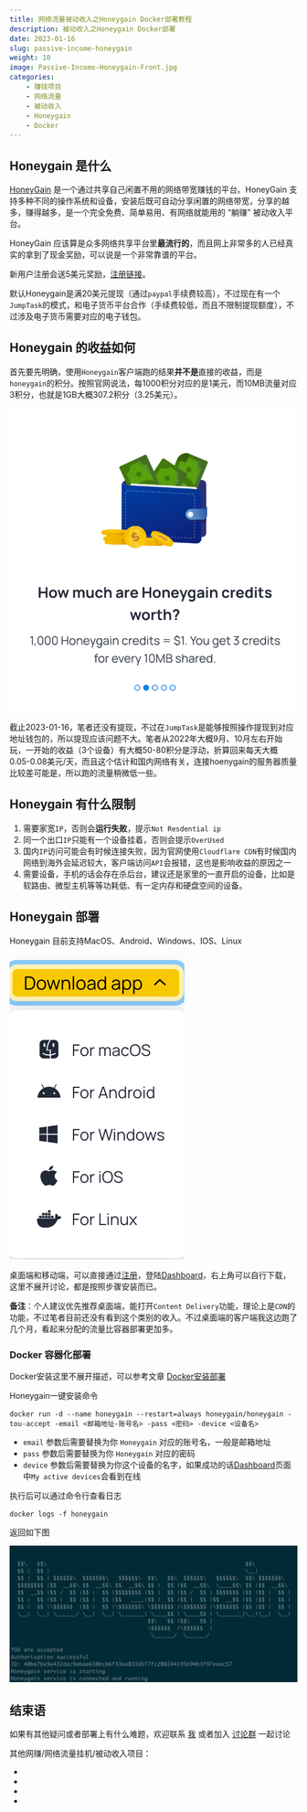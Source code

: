 ```yaml
---
title: 网络流量被动收入之Honeygain Docker部署教程
description: 被动收入之Honeygain Docker部署
date: 2023-01-16
slug: passive-income-honeygain
weight: 10
image: Passive-Income-Honeygain-Front.jpg
categories:
    - 赚钱项目
    - 网络流量
    - 被动收入
    - Honeygain
    - Docker
---
```


## Honeygain 是什么

[HoneyGain](https://www.honeygain.com/) 是一个通过共享自己闲置不用的网络带宽赚钱的平台。HoneyGain 支持多种不同的操作系统和设备，安装后既可自动分享闲置的网络带宽，分享的越多，赚得越多，是一个完全免费、简单易用、有网络就能用的 “躺赚” 被动收入平台。

HoneyGain 应该算是众多网络共享平台里**最流行的**，而且网上非常多的人已经真实的拿到了现金奖励，可以说是一个非常靠谱的平台。

新用户注册会送5美元奖励，[注册链接](https://r.honeygain.me/JJC27EFDE4)。

默认Honeygain是满20美元提现（通过`paypal`手续费较高），不过现在有一个`JumpTask`的模式，和电子货币平台合作（手续费较低，而且不限制提现额度），不过涉及电子货币需要对应的电子钱包。

## Honeygain 的收益如何

首先要先明确，使用`Honeygain`客户端跑的结果**并不是**直接的收益，而是`honeygain`的积分。按照官网说法，每1000积分对应的是1美元，而10MB流量对应3积分，也就是1GB大概307.2积分（3.25美元）。

![Honeygain官方收益换算规则](Honeygain-Incoming-Rule.png)

截止2023-01-16，笔者还没有提现，不过在`JumpTask`是能够按照操作提现到对应地址钱包的，所以提现应该问题不大。笔者从2022年大概9月、10月左右开始玩，一开始的收益（3个设备）有大概50-80积分是浮动，折算回来每天大概0.05-0.08美元/天，而且这个估计和国内网络有关，连接hoenygain的服务器质量比较差可能是，所以跑的流量稍微低一些。

## Honeygain 有什么限制

1. 需要家宽`IP`，否则会**运行失败**，提示`Not Resdential ip`
2. 同一个出口`IP`只能有一个设备挂着，否则会提示`OverUsed`
3. 国内`IP`访问可能会有时候连接失败，因为官网使用`Cloudflare CDN`有时候国内网络到海外会延迟较大，客户端访问`API`会报错，这也是影响收益的原因之一
4. 需要设备，手机的话会存在杀后台，建议还是家里的一直开启的设备，比如是软路由、微型主机等等功耗低、有一定内存和硬盘空间的设备。

## Honeygain 部署

Honeygain 目前支持MacOS、Android、Windows、IOS、Linux

![Honeygain支持平台](Honeygain-Support-Platform.png)

桌面端和移动端，可以直接通过[注册](https://r.honeygain.me/JJC27EFDE4)，登陆[Dashboard](https://dashboard.honeygain.com/#)，右上角可以自行下载，这里不展开讨论，都是按照步骤安装而已。

**备注**：个人建议优先推荐桌面端，能打开`Content Delivery`功能，理论上是`CDN`的功能，不过笔者目前还没有看到这个类别的收入。不过桌面端的客户端我这边跑了几个月，看起来分配的流量比容器部署更加多。

### Docker 容器化部署

Docker安装这里不展开描述，可以参考文章  [Docker安装部署](https://yysy.site/p/docker-installation/)

Honeygain一键安装命令

```shell
docker run -d --name honeygain --restart=always honeygain/honeygain -tou-accept -email <邮箱地址-账号名> -pass <密码> -device <设备名>
```

- `email` 参数后需要替换为你 `Honeygain` 对应的账号名，一般是邮箱地址
- `pass` 参数后需要替换为你 `Honeygain` 对应的密码
- `device` 参数后需要替换为你这个设备的名字，如果成功的话[Dashboard](https://dashboard.honeygain.com/#)页面中`My active devices`会看到在线

执行后可以通过命令行查看日志

```shell
docker logs -f honeygain
```

返回如下图

![Honeygain容器运行正常日志](Honeygain-Running-In-Docker.png)

## 结束语

如果有其他疑问或者部署上有什么难题，欢迎联系 [我](mailto:jjc27017@gmail.com) 或者加入 [讨论群](https://t.me/yysy_blog_chat) 一起讨论

其他网赚/网络流量挂机/被动收入项目：

- 
-  
-  
-  

